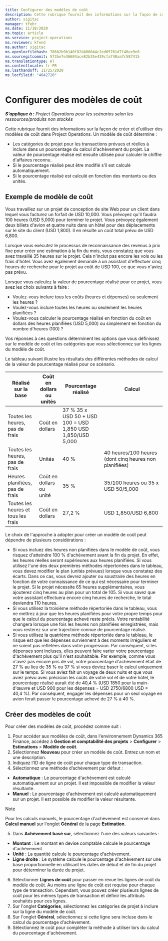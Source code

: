 ```yaml
---
title: Configurer des modèles de coût
description: Cette rubrique fournit des informations sur la façon de créer et d'utiliser des modèles de coût dans Project Operations.
author: sigitac
manager: tfehr
ms.date: 11/18/2020
ms.topic: article
ms.service: project-operations
ms.reviewer: kfend
ms.author: sigitac
ms.openlocfilehash: 786b2b9b140f82d406044c2ed05761d7f46ee9e0
ms.sourcegitcommit: 573be7e36604ace82b35e439cfa748aa7c587415
ms.translationtype: HT
ms.contentlocale: fr-FR
ms.lasthandoff: 11/25/2020
ms.locfileid: "4642720"
---
```

# <a name="set-up-cost-templates"></a>Configurer des modèles de coût

_**S’applique à :** Project Operations pour les scénarios selon les ressources/produits non stockés_


Cette rubrique fournit des informations sur la façon de créer et d'utiliser des modèles de coût dans Project Operations. Un modèle de coût détermine :

- Les catégories de projet pour les transactions prévues et réelles à inclure dans un pourcentage du calcul d'achèvement du projet. La valeur de pourcentage réalisé est ensuite utilisée pour calculer le chiffre d'affaires reconnu.
- Si le pourcentage réalisé peut être modifié s'il est calculé automatiquement.
- Si le pourcentage réalisé est calculé en fonction des montants ou des unités.

## <a name="cost-template-example"></a>Exemple de modèle de coût

Vous travaillez sur un projet de conception de site Web pour un client dans lequel vous facturez un forfait de USD 10,000. Vous prévoyez qu'il faudra 100 heures (USD 5,000) pour terminer le projet. Vous prévoyez également deux billets d'avion et quatre nuits dans un hôtel pour des déplacements sur le site du client (USD 1,800). Il en résulte un coût total prévu de USD 6,800.

Lorsque vous exécutez le processus de reconnaissance des revenus à prix fixe pour créer une estimation à la fin du mois, vous constatez que vous avez travaillé 35 heures sur le projet. Cela n'inclut pas encore les vols ou les frais d'hôtel. Vous avez également demandé à un assistant d'effectuer cinq heures de recherche pour le projet au coût de USD 100, ce que vous n'aviez pas prévu.

Lorsque vous calculez la valeur de pourcentage réalisé pour ce projet, vous avez les choix suivants à faire :

- Voulez-vous inclure tous les coûts (heures et dépenses) ou seulement les heures ?
- Voulez-vous inclure toutes les heures ou seulement les heures planifiées ?
- Voulez-vous calculer le pourcentage réalisé en fonction du coût en dollars des heures planifiées (USD 5,000) ou simplement en fonction du nombre d'heures (100) ?

Vos réponses à ces questions déterminent les options que vous définissez sur le modèle de coût et les catégories que vous sélectionnez sur les lignes du modèle de coût.

Le tableau suivant illustre les résultats des différentes méthodes de calcul de la valeur de pourcentage réalisé pour ce scénario.

| Réalisé sur la base | Coût en dollars ou unités | Pourcentage réalisé | Calcul |
| --- | --- | --- | --- |
| Toutes les heures, pas de frais | Coût en dollars | 37 % 35 x USD 50 + USD 100 = USD 1,850 USD 1,850/USD 5,000 |
| Toutes les heures, pas de frais | Unités | 40 % | 40 heures/100 heures (dont cinq heures non planifiées) |
| Heures planifiées, pas de frais | Coût en dollars ou unité | 35 % | 35/100 heures ou 35 x USD 50/5,000 |
| Toutes les heures et tous les frais | Coût en dollars | 27,2 % | USD 1,850/USD 6,800 |

Le choix de l'approche à adopter pour créer un modèle de coût peut dépendre de plusieurs considérations :

- Si vous incluez des heures non planifiées dans le modèle de coût, vous risquez d'atteindre 100 % d'achèvement avant la fin du projet. En effet, les heures réelles seront supérieures aux heures planifiées. Si vous utilisez l'une des deux premières méthodes répertoriées dans le tableau, vous devez modifier le plan (unités prévues) lorsque vous constatez des écarts. Dans ce cas, vous devrez ajouter ou soustraire des heures en fonction de votre connaissance de ce qui est nécessaire pour terminer le projet. Si le projet nécessite 65 heures supplémentaires, vous ajouterez cinq heures au plan pour un total de 105. Si vous savez que votre assistant effectuera encore cinq heures de recherche, le total deviendra 110 heures.
- Si vous utilisez la troisième méthode répertoriée dans le tableau, vous ne mettrez à jour que les heures planifiées pour votre propre temps pour que le calcul du pourcentage achevé reste précis. Votre rentabilité changera lorsque une fois les heures non planifiées enregistrées, mais vous resterez sur une trajectoire connue de pourcentage réalisé.
- Si vous utilisez la quatrième méthode répertoriée dans le tableau, le risque est que les dépenses surviennent à des moments irréguliers et ne soient pas reflétées dans votre progression. Par conséquent, si les dépenses sont incluses, elles peuvent faire varier votre pourcentage d'achèvement plus qu'il n'est souhaitable. Par exemple, comme vous n'avez pas encore pris de vol, votre pourcentage d'achèvement était de 27 % au lieu de 35 % ou 37 % si vous deviez baser le calcul uniquement sur le temps. Si vous aviez fait un voyage de deux nuits et que vous aviez prévu avec précision les coûts de votre vol et de votre hôtel, le pourcentage réalisé aurait été de 40,4 % (USD 1850 pour la main-d'œuvre et USD 900 pour les dépenses = USD 2750/6800 USD = 40,4 %). Par conséquent, engager les dépenses pour un seul voyage en avion ferait passer le pourcentage achevé de 27 % à 40 %.

## <a name="create-cost-templates"></a>Créer des modèles de coût
Pour créer des modèles de coût, procédez comme suit :

1. Pour accéder aux modèles de coût, dans l'environnement Dynamics 365 Finance, accédez à **Gestion et comptabilité des projets** > **Configurer** > **Estimations** > **Modèle de coût**.
2. Sélectionnez **Nouveau** pour créer un modèle de coût. Entrez un nom et une description.
3. Indiquez l'ID de ligne de coût pour chaque type de transaction.
4. Sélectionnez une méthode d’achèvement par défaut :

  - **Automatique** : Le pourcentage d'achèvement est calculé automatiquement sur un projet. Il est impossible de modifier la valeur résultante.
  - **Manuel** : Le pourcentage d'achèvement est calculé automatiquement sur un projet. Il est possible de modifier la valeur résultante.

  > [!NOTE]
  > Pour les calculs manuels, le pourcentage d'achèvement est conservé dans **Calcul manuel** sur l'onglet **Général** de la page **Estimation**.

5. Dans **Achèvement basé sur**, sélectionnez l'une des valeurs suivantes :

  - **Montant** : Le montant en devise comptable calcule le pourcentage d'achèvement.
  - **Unité** : La quantité calcule le pourcentage d'achèvement.
  - **Ligne droite** : Le système calcule le pourcentage d'achèvement sur une base proportionnelle en utilisant les dates de début et de fin du projet pour déterminer la durée du projet.

6. Sélectionner **Lignes de coût** pour passer en revue les lignes de coût du modèle de coût. Au moins une ligne de coût est requise pour chaque type de transaction. Cependant, vous pouvez créer plusieurs lignes de coût pour les mêmes types de transaction et définir les attributs souhaités pour ces lignes.
7. Sur l'onglet **Catégories**, sélectionnez les catégories de projet à inclure sur la ligne du modèle de coût.
8. Sur l'onglet **Général**, sélectionnez si cette ligne sera incluse dans le calcul du pourcentage d'achèvement.
9. Sélectionnez le coût pour compléter la méthode à utiliser lors du calcul du pourcentage d'achèvement.
